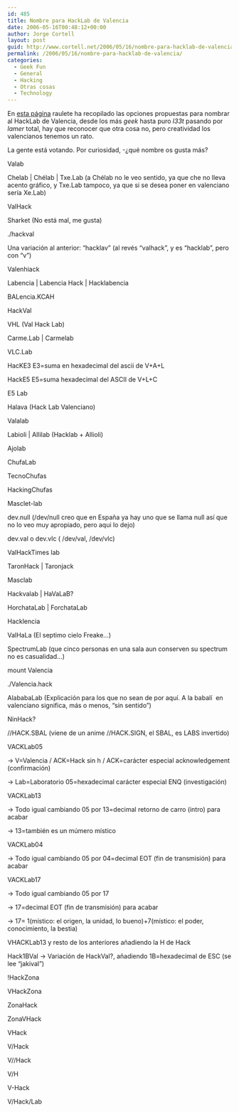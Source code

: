 ```yaml
---
id: 485
title: Nombre para HackLab de Valencia
date: 2006-05-16T00:48:12+00:00
author: Jorge Cortell
layout: post
guid: http://www.cortell.net/2006/05/16/nombre-para-hacklab-de-valencia/
permalink: /2006/05/16/nombre-para-hacklab-de-valencia/
categories:
  - Geek Fun
  - General
  - Hacking
  - Otras cosas
  - Technology
---
```

En <a target="_blank" title="Nombre HackLab Valencia" href="http://zeros.raulete.net/wk/index.pl?PropuestasNombre">esta página</a> raulete ha recopilado las opciones propuestas para nombrar al HackLab de Valencia, desde los más _geek_ hasta puro _l33t_ pasando por _lamer_ total, hay que reconocer que otra cosa no, pero creatividad los valencianos tenemos un rato.

La gente está votando. Por curiosidad, -¿qué nombre os gusta más?

Valab
  
Chelab | Chélab | Txe.Lab (a Chélab no le veo sentido, ya que che no lleva acento gráfico, y Txe.Lab tampoco, ya que si se desea poner en valenciano serí­a Xe.Lab)
  
ValHack
  
Sharket (No está mal, me gusta)
  
./hackval
  
Una variación al anterior: &#8220;hacklav&#8221; (al revés &#8220;valhack&#8221;, y es &#8220;hacklab&#8221;, pero con &#8220;v&#8221;)
  
Valenhiack
  
Labencia | Labencia Hack | Hacklabencia
  
BALencia.KCAH
  
HackVal
  
VHL (Val Hack Lab)
  
Carme.Lab | Carmelab
  
VLC.Lab
  
HacKE3 E3=suma en hexadecimal del ascii de V+A+L
  
HackE5 E5=suma hexadecimal del ASCII de V+L+C
  
E5 Lab
  
Halava (Hack Lab Valenciano)
  
Valalab
  
Labioli | Allilab (Hacklab + Allioli)
  
Ajolab
  
ChufaLab
  
TecnoChufas
  
HackingChufas
  
Masclet-lab
  
dev.null (/dev/null creo que en España ya hay uno que se llama null así­ que no lo veo muy apropiado, pero aqui lo dejo)
  
dev.val o dev.vlc ( /dev/val, /dev/vlc)
  
ValHackTimes lab
  
TaronHack | Taronjack
  
Masclab
  
Hackvalab | HaVaLaB?
  
HorchataLab | ForchataLab
  
Hacklencia
  
ValHaLa (El septimo cielo Freake&#8230;)
  
SpectrumLab (que cinco personas en una sala aun conserven su spectrum no es casualidad&#8230;)
  
mount Valencia
  
./Valencia.hack
  
AlababaLab (Explicación para los que no sean de por aquí­. A la babalí  en valenciano significa, más o menos, &#8220;sin sentido&#8221;)
  
NinHack?
  
//HACK.SBAL (viene de un anime //HACK.SIGN, el SBAL, es LABS invertido)
  
VACKLab05
  
-> V=Valencia / ACK=Hack sin h / ACK=carácter especial acknowledgement (confirmación)
  
-> Lab=Laboratorio 05=hexadecimal carácter especial ENQ (investigación)
  
VACKLab13
  
-> Todo igual cambiando 05 por 13=decimal retorno de carro (intro) para acabar
  
-> 13=también es un múmero mí­stico
  
VACKLab04
  
-> Todo igual cambiando 05 por 04=decimal EOT (fin de transmisión) para acabar
  
VACKLab17
  
-> Todo igual cambiando 05 por 17
  
-> 17=decimal EOT (fin de transmisión) para acabar
  
-> 17= 1(mí­stico: el origen, la unidad, lo bueno)+7(mí­stico: el poder, conocimiento, la bestia)
  
VHACKLab13 y resto de los anteriores añadiendo la H de Hack
  
Hack1BVal -> Variación de HackVal?, añadiendo 1B=hexadecimal de ESC (se lee &#8220;jakival&#8221;)
  
!HackZona
  
VHackZona
  
ZonaHack
  
ZonaVHack
  
VHack
  
V/Hack
  
V//Hack
  
V/H
  
V-Hack
  
V/Hack/Lab